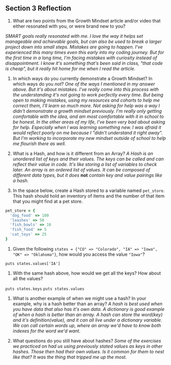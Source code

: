 ## Section 3 Reflection

1. What are two points from the Growth Mindset article and/or video that either resonated with you, or were brand new to you?

  *SMART goals really resonated with me. I love the way it helps set manageable and achievable goals, but can also be used to break a larger project down into small steps.*
  *Mistakes are going to happen. I've experienced this many times even this early into my coding journey. But for the first time in a long time, I'm facing mistakes with curiosity instead of disappointment. I know it's something that's been said in class, "that code is cheap", but it really hit home for me when I read the article.*

1. In which ways do you currently demonstrate a Growth Mindset? In which ways do you _not_?
   *One of the ways I mentioned in my answer above. But it's about mistakes. I've really come into this process with the understanding it's not going to work perfectly every time. But being open to making mistakes, using my resources and cohorts to help me correct them, I'll learn so much more.*
   *Not asking for help was a way I didn't demonstrate a growth mindset previously. I'm really only getting comfortable with the idea, and am most comfortable with it in school to be honest. In the other areas of my life, I've been very bad about asking for help. Especially when I was learning something new. I was afraid it would reflect poorly on me because I "didn't understand it right away". But I'm working to incorporate my new mindset outside of school to help me flourish there as well.*

1. What is a Hash, and how is it different from an Array?
  *A Hash is an unordered list of keys and their values. The keys can be called and can reflect their value in code. It's like storing a list of variables to check later.*
  *An array is an ordered list of values. It can be composed of different data types, but it does* **not** *contain key and value pairings like a hash.*

1. In the space below, create a Hash stored to a variable named `pet_store`.  This hash should hold an inventory of items and the number of that item that you might find at a pet store.

```ruby
pet_store = {
  'dog_food' => 100
  'leashes' => 50
  'fish_bowls' => 10
  'fish_food' => 5
  'cat_toys' => 25
}
```

1. Given the following `states = {"CO" => "Colorado", "IA" => "Iowa", "OK" => "Oklahoma"}`, how would you access the value `"Iowa"`?

`puts states.values['IA']`

1. With the same hash above, how would we get all the keys?  How about all the values?

`puts states.keys`
`puts states.values`


1. What is another example of when we might use a hash?  In your example, why is a hash better than an array?
*A hash is best used when you have data that also has it's own data. A dictionary is good example of when a hash is better than an array. A hash can store the word(key) and it's definition(value), and it can all live under a dictionary variable. We can call certain words up, where an array we'd have to know both indexes for the word we'd want.*

1. What questions do you still have about hashes?
  *Some of the exercises we practiced on had us using previously stated values as keys in other hashes. Those then had their own values. Is it common for them to nest like that? It was the thing that tripped me up the most.*
